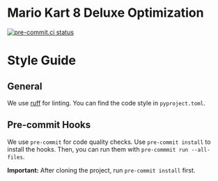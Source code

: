 # Mario Kart 8 Deluxe Optimization

[![pre-commit.ci status](https://results.pre-commit.ci/badge/github/yrahul3910/mk8d/master.svg)](https://results.pre-commit.ci/latest/github/yrahul3910/mk8d/master)

# Style Guide

## General

We use [ruff](https://beta.ruff.rs) for linting. You can find the code style in `pyproject.toml`.

## Pre-commit Hooks

We use `pre-commit` for code quality checks. Use `pre-commit install` to install the hooks. Then, you can run them with
`pre-commmit run --all-files`.

**Important:** After cloning the project, run `pre-commit install` first.

